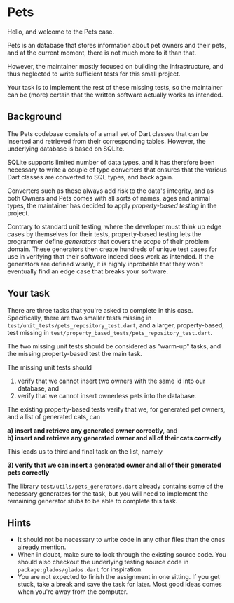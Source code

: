 # Pets

Hello, and welcome to the Pets case. 

Pets is an database that stores information about pet owners and their pets, and at the current moment, there is not much more to it than that.

However, the maintainer mostly focused on building the infrastructure, and thus neglected to write sufficient tests for this small project.

Your task is to implement the rest of these missing tests, so the maintainer can be (more) certain that the written software actually works as intended.

## Background

The Pets codebase consists of a small set of Dart classes that can be inserted and retrieved from their corresponding tables. However, the underlying database is based on SQLite.

SQLite supports limited number of data types, and it has therefore been necessary to write a couple of type converters that ensures that the various Dart classes are converted to SQL types, and back again.

Converters such as these always add risk to the data's integrity, and as both Owners and Pets comes with all sorts of names, ages and animal types, the maintainer has decided to apply _property-based testing_ in the project.

Contrary to standard unit testing, where the developer must think up edge cases by themselves for their tests, property-based testing lets the programmer define _generators_ that covers the scope of their problem domain.
These generators then create hundreds of unique test cases for use in verifying that their software indeed does work as intended.
If the generators are defined wisely, it is highly inprobable that they won't eventually find an edge case that breaks your software.


## Your task

There are three tasks that you're asked to complete in this case.
Specifically, there are two smaller tests missing in `test/unit_tests/pets_repository_test.dart`, and a larger, property-based, test missing in `test/property_based_tests/pets_repository_test.dart`.

The two missing unit tests should be considered as "warm-up" tasks, and the missing property-based test the main task.

The missing unit tests should 

1) verify that we cannot insert two owners with the same id into our database, and   
2) verify that we cannot insert ownerless pets into the database.

The existing property-based tests verify that we, for generated pet owners, and a list of generated cats, can 

**a) insert and retrieve any generated owner correctly,** and   
**b) insert and retrieve any generated owner and all of their cats correctly**

This leads us to third and final task on the list, namely 

**3) verify that we can insert a generated owner and all of their generated pets correctly**
   
The library `test/utils/pets_generators.dart` already contains some of the necessary generators for the task, but you will need to implement the remaining generator stubs to be able to complete this task.

## Hints

* It should not be necessary to write code in any other files than the ones already mention.
* When in doubt, make sure to look through the existing source code. You should also checkout the underlying testing source code in `package:glados/glados.dart` for inspiration. 
* You are not expected to finish the assignment in one sitting. If you get stuck, take a break and save the task for later. Most good ideas comes when you're away from the computer.